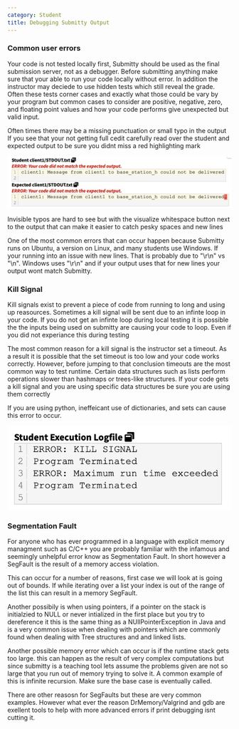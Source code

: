 ```yaml
---
category: Student
title: Debugging Submitty Output
---
```



### Common user errors

Your code is not tested locally first, Submitty should be used as the
final submission server, not as a debugger. Before submitting anything
make sure that your able to run your code locally without error.
In addition the instructor may deciede to use hidden tests which still
reveal the grade. Often these tests corner cases and exactly what those
could be vary by your program but common cases to consider are positive, 
negative, zero, and floating point values and how your code performs give
unexpected but valid input.

Often times there may be a missing punctuation or small typo in the output
If you see that your not getting full cedit carefully read over the student
and expected output to be sure you didnt miss a red highlighting mark

![](/images/typo.png)

Invisible typos are hard to see but with the visualize whitespace button
next to the output that can make it easier to catch pesky spaces and new lines

One of the most common errors that can occur happen because Submitty runs on
Ubuntu, a version on Linux, and many students use Windows. If your running into
an issue with new lines. That is probably due to "\r\n" vs "\n". Windows uses
"\r\n" and if your output uses that for new lines your output wont match Submitty. 

### Kill Signal

Kill signals exist to prevent a piece of code from running to long and using
up reasources. Sometimes a kill signal will be sent due to an infinte loop
in your code. If you do not get an infinte loop during local testing it is
possible the the inputs being used on submitty are causing your code to loop.
Even if you did not experiance this during testing

The most common reason for a kill signal is the instructor set a timeout.
As a result it is possible that the set timeout is too low and your code
works correctly. However, before jumping to that conclusion timeouts are
the most common way to test runtime. Certain data structures such as lists
perform operations slower than hashmaps or trees-like structures. If your code
gets a kill signal and you are using specific data structures be sure you are
using them correctly

If you are using python, ineffeicant use of dictionaries, and sets can cause this error to occur.

![](/images/killSignal.png)

### Segmentation Fault

For anyone who has ever programmed in a language with explicit memory managment such as C/C++
you are probably familiar with the infamous and seemingly unhelpful error know as Segmentation Fault.
In short however a SegFault is the result of a memory access violation.

This can occur for a number of reasons, first case we will look at is going out of bounds. 
If while iterating over a list your index is out of the range of the list this can 
result in a memory SegFault.

Another possibily is when using pointers, if a pointer on the stack is initialzied to NULL
or never intialized in the first place but you try to dereference it this is the same thing 
as a NUllPointerException in Java and is a very common issue when dealing with pointers 
which are commonly found when dealing with Tree structures and and linked lists.

Another possible memory error which can occur is if the runtime stack 
gets too large. this can happen as the result of very complex computations 
but since submitty is a teaching tool lets assume the problems given are 
not so large that you run out of memory trying to solve it.  A common example 
of this is infinite recursion. Make sure the base case is eventually called.

There are other reasosn for SegFaults but these are very common examples.
However what ever the reason DrMemory/Valgrind and gdb are exellent tools to 
help with more advanced errors if print debugging isnt cutting it. 